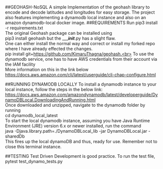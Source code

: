 ##GEOHASH-NoSQL
A simple Implementation of the geohash library to encode and decode
latitudes and longitudes for easy storage.
The project also features implementing a dynamodb local instance and also on an amazon dynamodb-local docker image.
##REQUIREMENTS
Run pip3 install -r requirements.txt<br>
The original Geohash package can be installed using <br>
pip3 install geohash but the ______init___.py has a slight flaw.
<br>One can either install the normal way and correct or install my forked repo where I have already effected the changes. <br>
pip install git+https://github.com/KimaruThagna/geohash.<br>
To use the dynamodb service, one has to have AWS credentials from their account via the IAM facility<br>
More information on this in the link below<br>
https://docs.aws.amazon.com/cli/latest/userguide/cli-chap-configure.html<br>

##RUNNING DYNAMODB LOCALLY
To install a dynamodb instance to your local instance, follow the steps in the below link:<br>
https://docs.aws.amazon.com/amazondynamodb/latest/developerguide/DynamoDBLocal.DownloadingAndRunning.html <br>
Once downloaded and unzipped, navigate to the dynamodb folder by running <br>
cd dynamodb_local_latest<br>
To start the local dynamodb instance, assuming you have Java Runtime Environment (JRE) version 6.x or newer installed, run the command<br>
java -Djava.library.path=./DynamoDBLocal_lib -jar DynamoDBLocal.jar -sharedDb<br>
This fires up the local dynamoDB and thus, ready for use. Remember not to close this terminal instance.

##TESTING
Test Driven Development is good practice.
To run the test file,<br>
pytest test_dynamo_tests.py 